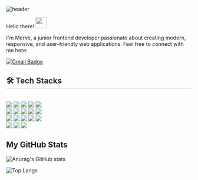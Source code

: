 <div>
  <!--Header-->
 
![header](https://capsule-render.vercel.app/api?type=waving&color=timeGradient&height=300&section=header&text=Good%20to%20see%20you%20%F0%9F%A4%97&animation=twinkling&fontAlignY=40)

</div>

<div>
  <!--Body-->

Hello there! <img src="https://raw.githubusercontent.com/aemmadi/aemmadi/master/wave.gif" width="30">

I'm Merve, a junior frontend developer passionate about creating modern, responsive, and user-friendly web applications. Feel free to connect with me here:

[![Gmail Badge](https://img.shields.io/badge/-baekmerve@gmail.com-c14438?style=flat-square&logo=Gmail&logoColor=white&link=mailto:baekmerve@gmail.com)](mailto:baekmerve@gmail.com)
 
   <div style="text-align: left;">
    <h2 style="border-bottom: 1px solid #d8dee4; color: #282d33;"> 🛠️ Tech Stacks </h2> <br> 
    <div style="margin: ; text-align: left;" "text-align: left;"> <img src="https://img.shields.io/badge/CSS3-1572B6?style=plastic&logo=CSS3&logoColor=white">
          <img src="https://img.shields.io/badge/Bootstrap-7952B3?style=plastic&logo=Bootstrap&logoColor=white">
          <img src="https://img.shields.io/badge/Discord-5865F2?style=plastic&logo=Discord&logoColor=white">
          <img src="https://img.shields.io/badge/HTML5-E34F26?style=plastic&logo=HTML5&logoColor=white">
          <img src="https://img.shields.io/badge/Javascript-F7DF1E?style=plastic&logo=Javascript&logoColor=white">
          <br/><img src="https://img.shields.io/badge/MySQL-4479A1?style=plastic&logo=MySQL&logoColor=white">
          <img src="https://img.shields.io/badge/Next.js-000000?style=plastic&logo=Next.js&logoColor=white">
          <img src="https://img.shields.io/badge/Notion-000000?style=plastic&logo=Notion&logoColor=white">
          <img src="https://img.shields.io/badge/Prisma-2D3748?style=plastic&logo=Prisma&logoColor=white">
          <img src="https://img.shields.io/badge/ReactNative-61DAFB?style=plastic&logo=React&logoColor=white">
          <br/><img src="https://img.shields.io/badge/React-61DAFB?style=plastic&logo=React&logoColor=white">
          <img src="https://img.shields.io/badge/React Query-FF4154?style=plastic&logo=React Query&logoColor=white">
          <img src="https://img.shields.io/badge/Redux-764ABC?style=plastic&logo=Redux&logoColor=white">
          <img src="https://img.shields.io/badge/Slack-4A154B?style=plastic&logo=Slack&logoColor=white">
          <img src="https://img.shields.io/badge/Spring Boot-6DB33F?style=plastic&logo=Spring Boot&logoColor=white">
          <br/><img src="https://img.shields.io/badge/Tailwind CSS-06B6D4?style=plastic&logo=Tailwind CSS&logoColor=white">
          <img src="https://img.shields.io/badge/Trello-0052CC?style=plastic&logo=Trello&logoColor=white">
          <img src="https://img.shields.io/badge/Vercel-000000?style=plastic&logo=Vercel&logoColor=white">
          </div>
    </div>
    

 ##  My GitHub Stats 
![Anurag's GitHub stats](https://github-readme-stats.vercel.app/api?username=baekmerve&show_icons=true&theme=dracula)

![Top Langs](https://github-readme-stats.vercel.app/api/top-langs/?username=baekmerve&layout=compact)
<br />

</div>


